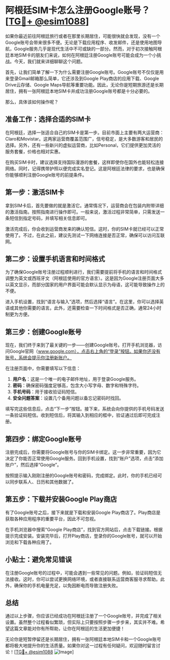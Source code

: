 # 阿根廷SIM卡怎么注册Google账号？[[TG💪+ @esim1088](https://t.me/s/esim1088)]

如果你最近前往阿根廷旅行或者在那里长期居住，可能很快就会发现，没有一个Google账号会带来很多不便。无论是下载应用程序、收发邮件，还是使用地图导航，Google服务几乎是现代生活中不可或缺的一部分。然而，对于初次接触阿根廷本地SIM卡的朋友们来说，如何在阿根廷注册Google账号可能会成为一个小挑战。今天，我们就来详细聊聊这个问题。

首先，让我们简单了解一下为什么需要注册Google账号。Google账号不仅仅是用来登录Gmail邮箱那么简单，它还涉及到Google Play商店的应用下载、Google Drive云存储、Google Maps导航等重要功能。因此，无论你是短期旅游还是长期居住，拥有一张阿根廷本地SIM卡并成功注册Google账号都是十分必要的。

那么，具体该如何操作呢？

## 准备工作：选择合适的SIM卡

在阿根廷，选择一张适合自己的SIM卡是第一步。目前市面上主要有两大运营商：Claro和Movistar。这两家运营商覆盖范围广，信号稳定，是大多数游客和居民的选择。另外，还有一些新兴的虚拟运营商，比如Personal，它们提供更加灵活的服务套餐，价格也相对实惠。

在购买SIM卡时，建议选择支持国际漫游的套餐，这样即使你在国外也能轻松连接网络。同时，记得携带护照以便完成实名登记。这是阿根廷法律的要求，也是确保你能够顺利注册Google账号的前提条件。

## 第一步：激活SIM卡

拿到SIM卡后，首先要做的就是激活它。通常情况下，运营商会在包装内附带详细的激活指南。按照指南进行操作即可。一般来说，激活过程非常简单，只需发送一条短信到指定号码，并填写相关信息即可。

激活完成后，你会收到运营商发来的确认短信。这时，你的SIM卡就已经可以正常使用了。不过，在此之前，建议先测试一下网络连接是否正常，确保可以访问互联网。

## 第二步：设置手机语言和时间格式

为了确保Google账号注册过程顺利进行，我们需要提前将手机的语言和时间格式调整为英文或西班牙文（阿根廷使用的官方语言）。这是因为Google注册页面大多以英文显示，而部分国家的用户界面可能会默认显示为母语，这可能导致操作上的不便。

进入手机设置，找到“语言与输入”选项，然后选择“语言”。在这里，你可以选择英语或其他你需要的语言。此外，还需要检查一下时间格式是否正确，通常24小时制更为方便。

## 第三步：创建Google账号

现在，我们终于来到了最关键的一步——创建Google账号。打开手机浏览器，访问Google官网（www.google.com），点击右上角的“登录”按钮。如果你还没有账号，系统会提示你注册新账户。

在注册页面中，你需要填写以下信息：
1. **用户名**：这是一个唯一的电子邮件地址，用于登录Google服务。
2. **密码**：确保密码强度足够高，包含大小写字母、数字和特殊字符。
3. **手机号码**：用于接收验证码短信。
4. **安全问题答案**：设置几个备用问题以备忘记密码时找回。

填写完这些信息后，点击“下一步”按钮。接下来，系统会向你提供的手机号码发送一条验证码短信。收到短信后，将其输入到相应的框中，验证通过后即可完成注册。

## 第四步：绑定Google账号

注册完成后，你需要将Google账号与你的SIM卡绑定。这一步非常重要，因为它决定了你能否正常使用Google服务。回到手机设置，找到“账户”选项，点击“添加账户”，然后选择“Google”。

按照提示输入刚刚注册的Google账号和密码，完成绑定。此时，你的手机已经可以同步联系人、日历和其他数据了。

## 第五步：下载并安装Google Play商店

有了Google账号之后，接下来就是下载和安装Google Play商店了。Play商店是获取各种应用程序的重要平台，因此不可忽视。

在手机浏览器中搜索“Google Play商店”，找到官方网站后，点击下载链接。根据提示完成安装。安装完毕后，打开Play商店，登录你的Google账号，就可以开始浏览和下载各种应用了。

## 小贴士：避免常见错误

在注册Google账号的过程中，可能会遇到一些常见的问题。例如，验证码短信无法接收。这时，你可以尝试更换网络环境，或者直接联系运营商客服寻求帮助。此外，确保你的手机电量充足，以免因断电而导致注册失败。

## 总结

通过以上步骤，你应该已经成功在阿根廷注册了一个Google账号，并完成了相关设置。虽然整个过程看似繁琐，但实际上只要按照步骤一步步来，其实并不难。希望这篇文章能对你有所帮助，让你在阿根廷的生活更加便捷！

无论你是短暂停留还是长期居住，拥有一张阿根廷本地SIM卡和一个Google账号都将极大地提升你的生活质量。如果你对这一过程有任何疑问，欢迎随时留言讨论！[[TG💪+ @esim1088](https://t.me/s/esim1088) ![Image](https://i.postimg.cc/4NQfJmqS/Snipaste-2025-05-13-00-14-12.png)]